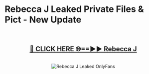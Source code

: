 # Rebecca J Leaked Private Files & Pict - New Update
<br>
<div align="center">
<h2><a href="https://mediafilles.blogspot.com/?title=Rebecca_J" rel="nofollow">🔴 CLICK HERE 🌐==►► Rebecca J</a></h2>
<br>
<a href="https://mediafilles.blogspot.com/?title=Rebecca_J" rel="nofollow" data-target="animated-image.originalLink"><img src="https://i.ibb.co.com/WyWwxjT/player-gif2.gif" alt="Rebecca J Leaked OnlyFans" style="max-width: 100%; display: inline-block;" data-target="animated-image.originalImage"></a>
</div>
<br>